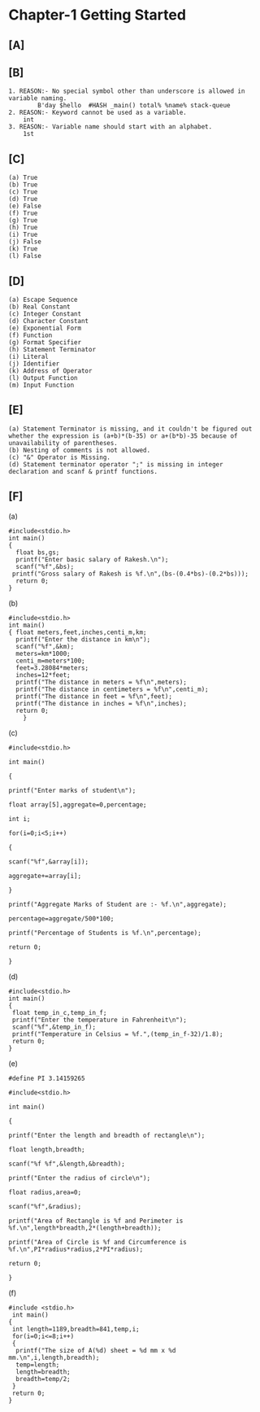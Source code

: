 # Chapter-1 Getting Started

## [A]
  
## [B] 
    
    1. REASON:- No special symbol other than underscore is allowed in variable naming.
	        B'day $hello  #HASH _main() total% %name% stack-queue	
    2. REASON:- Keyword cannot be used as a variable.
    	int
    3. REASON:- Variable name should start with an alphabet.
    	1st

## [C]
    
    (a) True
    (b) True
    (c) True
    (d) True
    (e) False
    (f) True
    (g) True
    (h) True
    (i) True
    (j) False
    (k) True
    (l) False
 
## [D]
         
    (a) Escape Sequence 
    (b) Real Constant
    (c) Integer Constant
    (d) Character Constant
    (e) Exponential Form
    (f) Function
    (g) Format Specifier
    (h) Statement Terminator
    (i) Literal
    (j) Identifier
    (k) Address of Operator
    (l) Output Function
    (m) Input Function
    
## [E] 

    (a) Statement Terminator is missing, and it couldn't be figured out whether the expression is (a+b)*(b-35) or a+(b*b)-35 because of unavailability of parentheses.
    (b) Nesting of comments is not allowed.
    (c) "&" Operator is Missing.
    (d) Statement terminator operator ";" is missing in integer declaration and scanf & printf functions.
    
## [F]

   (a)
   
   	#include<stdio.h>
	int main()
	{
  	  float bs,gs;
  	  printf("Enter basic salary of Rakesh.\n");
  	  scanf("%f",&bs);
   	 printf("Gross salary of Rakesh is %f.\n",(bs-(0.4*bs)-(0.2*bs)));
  	  return 0;
	}

   (b)
   
   	#include<stdio.h>
	int main()
	{ float meters,feet,inches,centi_m,km;
  	  printf("Enter the distance in km\n");
   	  scanf("%f",&km);
   	  meters=km*1000;
   	  centi_m=meters*100;
   	  feet=3.28084*meters;
   	  inches=12*feet;
   	  printf("The distance in meters = %f\n",meters);
   	  printf("The distance in centimeters = %f\n",centi_m);
   	  printf("The distance in feet = %f\n",feet);
   	  printf("The distance in inches = %f\n",inches);
   	  return 0;
        }

   (c) 
    
    #include<stdio.h>
   
    int main()
   
    {
  
    printf("Enter marks of student\n");
   
    float array[5],aggregate=0,percentage;
   
    int i;
    
    for(i=0;i<5;i++)
    
    {
    
    scanf("%f",&array[i]);
    
    aggregate+=array[i];
    
    }
    
    printf("Aggregate Marks of Student are :- %f.\n",aggregate);
    
    percentage=aggregate/500*100;
    
    printf("Percentage of Students is %f.\n",percentage);
    
    return 0;
    
    }
    
   (d)
   
    #include<stdio.h> 
    int main()
    {
     float temp_in_c,temp_in_f;
     printf("Enter the temperature in Fahrenheit\n");
     scanf("%f",&temp_in_f);
     printf("Temperature in Celsius = %f.",(temp_in_f-32)/1.8);
     return 0;
    }
    
   (e) 
   
    #define PI 3.14159265
    
    #include<stdio.h>
    
    int main()
    
    {

    printf("Enter the length and breadth of rectangle\n");
	
    float length,breadth;
	
    scanf("%f %f",&length,&breadth);
	
    printf("Enter the radius of circle\n");
	
    float radius,area=0;
	
    scanf("%f",&radius);
    
    printf("Area of Rectangle is %f and Perimeter is %f.\n",length*breadth,2*(length+breadth));
    
    printf("Area of Circle is %f and Circumference is %f.\n",PI*radius*radius,2*PI*radius);
	
    return 0;
    
    }
	
   (f)
   
    #include <stdio.h>
     int main()
    {   
     int length=1189,breadth=841,temp,i;
     for(i=0;i<=8;i++)
     {
      printf("The size of A(%d) sheet = %d mm x %d mm.\n",i,length,breadth);
      temp=length;
      length=breadth;
      breadth=temp/2;
     }
     return 0;
    }

	
	

